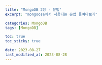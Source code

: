 ```yaml
---
title: "MongoDB 2장 - 문법"
excerpt: "mongoose에서 사용되는 문법 들여다보기"

categories: MongoDB
tags: [MongoDB]

toc: true
toc_sticky: true

date: 2023-08-27
last_modified_at: 2023-08-28
---
```

